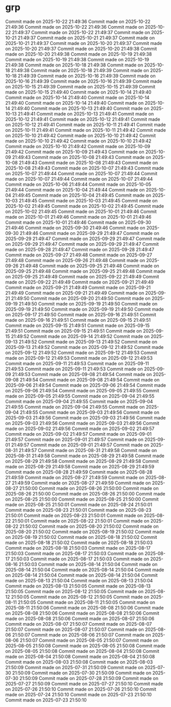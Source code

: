 # grp

Commit made on 2025-10-22 21:49:36
Commit made on 2025-10-22 21:49:36
Commit made on 2025-10-22 21:49:36
Commit made on 2025-10-22 21:49:37
Commit made on 2025-10-22 21:49:37
Commit made on 2025-10-21 21:49:37
Commit made on 2025-10-21 21:49:37
Commit made on 2025-10-21 21:49:37
Commit made on 2025-10-20 21:49:37
Commit made on 2025-10-20 21:49:37
Commit made on 2025-10-20 21:49:38
Commit made on 2025-10-20 21:49:38
Commit made on 2025-10-19 21:49:38
Commit made on 2025-10-19 21:49:38
Commit made on 2025-10-19 21:49:38
Commit made on 2025-10-18 21:49:38
Commit made on 2025-10-18 21:49:38
Commit made on 2025-10-18 21:49:39
Commit made on 2025-10-18 21:49:39
Commit made on 2025-10-16 21:49:39
Commit made on 2025-10-16 21:49:39
Commit made on 2025-10-16 21:49:39
Commit made on 2025-10-15 21:49:39
Commit made on 2025-10-15 21:49:39
Commit made on 2025-10-15 21:49:40
Commit made on 2025-10-14 21:49:40
Commit made on 2025-10-14 21:49:40
Commit made on 2025-10-14 21:49:40
Commit made on 2025-10-14 21:49:40
Commit made on 2025-10-14 21:49:40
Commit made on 2025-10-13 21:49:40
Commit made on 2025-10-13 21:49:41
Commit made on 2025-10-13 21:49:41
Commit made on 2025-10-12 21:49:41
Commit made on 2025-10-12 21:49:41
Commit made on 2025-10-12 21:49:41
Commit made on 2025-10-11 21:49:41
Commit made on 2025-10-11 21:49:41
Commit made on 2025-10-11 21:49:42
Commit made on 2025-10-10 21:49:42
Commit made on 2025-10-10 21:49:42
Commit made on 2025-10-10 21:49:42
Commit made on 2025-10-10 21:49:42
Commit made on 2025-10-10 21:49:42
Commit made on 2025-10-09 21:49:42
Commit made on 2025-10-09 21:49:43
Commit made on 2025-10-09 21:49:43
Commit made on 2025-10-08 21:49:43
Commit made on 2025-10-08 21:49:43
Commit made on 2025-10-08 21:49:43
Commit made on 2025-10-08 21:49:43
Commit made on 2025-10-07 21:49:43
Commit made on 2025-10-07 21:49:44
Commit made on 2025-10-07 21:49:44
Commit made on 2025-10-07 21:49:44
Commit made on 2025-10-07 21:49:44
Commit made on 2025-10-06 21:49:44
Commit made on 2025-10-05 21:49:44
Commit made on 2025-10-04 21:49:44
Commit made on 2025-10-04 21:49:45
Commit made on 2025-10-04 21:49:45
Commit made on 2025-10-03 21:49:45
Commit made on 2025-10-03 21:49:45
Commit made on 2025-10-02 21:49:45
Commit made on 2025-10-02 21:49:45
Commit made on 2025-10-02 21:49:45
Commit made on 2025-10-01 21:49:46
Commit made on 2025-10-01 21:49:46
Commit made on 2025-10-01 21:49:46
Commit made on 2025-10-01 21:49:46
Commit made on 2025-09-30 21:49:46
Commit made on 2025-09-30 21:49:46
Commit made on 2025-09-30 21:49:46
Commit made on 2025-09-29 21:49:47
Commit made on 2025-09-29 21:49:47
Commit made on 2025-09-29 21:49:47
Commit made on 2025-09-29 21:49:47
Commit made on 2025-09-29 21:49:47
Commit made on 2025-09-28 21:49:47
Commit made on 2025-09-28 21:49:47
Commit made on 2025-09-27 21:49:48
Commit made on 2025-09-27 21:49:48
Commit made on 2025-09-26 21:49:48
Commit made on 2025-09-26 21:49:48
Commit made on 2025-09-25 21:49:48
Commit made on 2025-09-25 21:49:48
Commit made on 2025-09-25 21:49:48
Commit made on 2025-09-25 21:49:49
Commit made on 2025-09-22 21:49:49
Commit made on 2025-09-22 21:49:49
Commit made on 2025-09-21 21:49:49
Commit made on 2025-09-21 21:49:49
Commit made on 2025-09-21 21:49:49
Commit made on 2025-09-21 21:49:49
Commit made on 2025-09-21 21:49:50
Commit made on 2025-09-20 21:49:50
Commit made on 2025-09-19 21:49:50
Commit made on 2025-09-19 21:49:50
Commit made on 2025-09-19 21:49:50
Commit made on 2025-09-19 21:49:50
Commit made on 2025-09-17 21:49:50
Commit made on 2025-09-16 21:49:51
Commit made on 2025-09-16 21:49:51
Commit made on 2025-09-15 21:49:51
Commit made on 2025-09-15 21:49:51
Commit made on 2025-09-15 21:49:51
Commit made on 2025-09-15 21:49:51
Commit made on 2025-09-15 21:49:52
Commit made on 2025-09-14 21:49:52
Commit made on 2025-09-13 21:49:52
Commit made on 2025-09-13 21:49:52
Commit made on 2025-09-13 21:49:52
Commit made on 2025-09-12 21:49:52
Commit made on 2025-09-12 21:49:52
Commit made on 2025-09-12 21:49:53
Commit made on 2025-09-12 21:49:53
Commit made on 2025-09-12 21:49:53
Commit made on 2025-09-11 21:49:53
Commit made on 2025-09-11 21:49:53
Commit made on 2025-09-11 21:49:53
Commit made on 2025-09-09 21:49:53
Commit made on 2025-09-08 21:49:54
Commit made on 2025-09-08 21:49:54
Commit made on 2025-09-08 21:49:54
Commit made on 2025-09-06 21:49:54
Commit made on 2025-09-06 21:49:54
Commit made on 2025-09-06 21:49:54
Commit made on 2025-09-05 21:49:55
Commit made on 2025-09-05 21:49:55
Commit made on 2025-09-04 21:49:55
Commit made on 2025-09-04 21:49:55
Commit made on 2025-09-04 21:49:55
Commit made on 2025-09-04 21:49:55
Commit made on 2025-09-04 21:49:55
Commit made on 2025-09-03 21:49:56
Commit made on 2025-09-03 21:49:56
Commit made on 2025-09-03 21:49:56
Commit made on 2025-09-03 21:49:56
Commit made on 2025-09-03 21:49:56
Commit made on 2025-09-02 21:49:56
Commit made on 2025-09-02 21:49:57
Commit made on 2025-09-02 21:49:57
Commit made on 2025-09-01 21:49:57
Commit made on 2025-09-01 21:49:57
Commit made on 2025-09-01 21:49:57
Commit made on 2025-09-01 21:49:57
Commit made on 2025-08-31 21:49:57
Commit made on 2025-08-31 21:49:58
Commit made on 2025-08-31 21:49:58
Commit made on 2025-08-29 21:49:58
Commit made on 2025-08-29 21:49:58
Commit made on 2025-08-29 21:49:58
Commit made on 2025-08-29 21:49:58
Commit made on 2025-08-29 21:49:59
Commit made on 2025-08-28 21:49:59
Commit made on 2025-08-28 21:49:59
Commit made on 2025-08-27 21:49:59
Commit made on 2025-08-27 21:49:59
Commit made on 2025-08-27 21:49:59
Commit made on 2025-08-27 21:50:00
Commit made on 2025-08-26 21:50:00
Commit made on 2025-08-26 21:50:00
Commit made on 2025-08-26 21:50:00
Commit made on 2025-08-25 21:50:00
Commit made on 2025-08-25 21:50:00
Commit made on 2025-08-25 21:50:01
Commit made on 2025-08-24 21:50:01
Commit made on 2025-08-23 21:50:01
Commit made on 2025-08-23 21:50:01
Commit made on 2025-08-23 21:50:01
Commit made on 2025-08-22 21:50:01
Commit made on 2025-08-22 21:50:01
Commit made on 2025-08-22 21:50:02
Commit made on 2025-08-20 21:50:02
Commit made on 2025-08-20 21:50:02
Commit made on 2025-08-19 21:50:02
Commit made on 2025-08-19 21:50:02
Commit made on 2025-08-18 21:50:02
Commit made on 2025-08-18 21:50:02
Commit made on 2025-08-18 21:50:03
Commit made on 2025-08-18 21:50:03
Commit made on 2025-08-17 21:50:03
Commit made on 2025-08-17 21:50:03
Commit made on 2025-08-17 21:50:03
Commit made on 2025-08-17 21:50:03
Commit made on 2025-08-16 21:50:03
Commit made on 2025-08-14 21:50:04
Commit made on 2025-08-14 21:50:04
Commit made on 2025-08-14 21:50:04
Commit made on 2025-08-14 21:50:04
Commit made on 2025-08-14 21:50:04
Commit made on 2025-08-13 21:50:04
Commit made on 2025-08-13 21:50:04
Commit made on 2025-08-13 21:50:05
Commit made on 2025-08-13 21:50:05
Commit made on 2025-08-12 21:50:05
Commit made on 2025-08-12 21:50:05
Commit made on 2025-08-12 21:50:05
Commit made on 2025-08-11 21:50:05
Commit made on 2025-08-11 21:50:05
Commit made on 2025-08-11 21:50:06
Commit made on 2025-08-08 21:50:06
Commit made on 2025-08-08 21:50:06
Commit made on 2025-08-08 21:50:06
Commit made on 2025-08-08 21:50:06
Commit made on 2025-08-07 21:50:06
Commit made on 2025-08-07 21:50:07
Commit made on 2025-08-07 21:50:07
Commit made on 2025-08-07 21:50:07
Commit made on 2025-08-06 21:50:07
Commit made on 2025-08-06 21:50:07
Commit made on 2025-08-06 21:50:07
Commit made on 2025-08-05 21:50:07
Commit made on 2025-08-05 21:50:08
Commit made on 2025-08-05 21:50:08
Commit made on 2025-08-05 21:50:08
Commit made on 2025-08-04 21:50:08
Commit made on 2025-08-04 21:50:08
Commit made on 2025-08-04 21:50:08
Commit made on 2025-08-03 21:50:08
Commit made on 2025-08-03 21:50:09
Commit made on 2025-07-31 21:50:09
Commit made on 2025-07-30 21:50:09
Commit made on 2025-07-30 21:50:09
Commit made on 2025-07-30 21:50:09
Commit made on 2025-07-28 21:50:09
Commit made on 2025-07-27 21:50:09
Commit made on 2025-07-27 21:50:10
Commit made on 2025-07-26 21:50:10
Commit made on 2025-07-26 21:50:10
Commit made on 2025-07-24 21:50:10
Commit made on 2025-07-23 21:50:10
Commit made on 2025-07-23 21:50:10